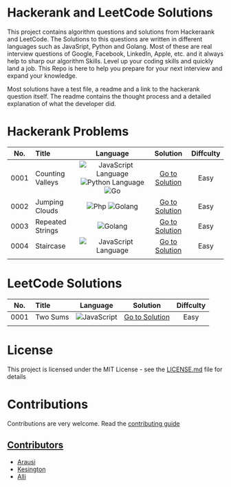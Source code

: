 # Hackerank and LeetCode Solutions

<p>This project contains algorithm questions and solutions from Hackeraank and LeetCode. The Solutions to this questions are written in different languages such as JavaSript, Python and Golang. Most of these are real interview questions of Google, Facebook, LinkedIn, Apple, etc. and it always help to sharp our algorithm Skills. Level up your coding skills and quickly land a job. This Repo is here to help you prepare for your next interview and expand your knowledge. </p>
<p>Most solutions have a test file, a readme and a link to the hackerank question itself. The readme contains the thought process and a detailed explanation of what the developer did.</p>

# Hackerank Problems

| No.  | Title            |                                                                                                                  Language                                                                                                                   |                                                    Solution                                                    | Diffculty |
| :--: | :--------------- | :-----------------------------------------------------------------------------------------------------------------------------------------------------------------------------------------------------------------------------------------: | :------------------------------------------------------------------------------------------------------------: | :-------: |
| 0001 | Counting Valleys | <img alt="JavaScript Language" src="https://img.shields.io/badge/javascript-lightgrey"/> <img alt="Python Language" src="https://img.shields.io/badge/-python-lightgrey"/> <img alt="Go" src="https://img.shields.io/badge/-go-lightgrey"/> | [Go to Solution](https://github.com/arausly/algo-rhymes/tree/master/hackerank/Easy/counting_valleys/solutions) |   Easy    |
| 0002 | Jumping Clouds   |                                                   <img alt="Php" src="https://img.shields.io/badge/-php-lightgrey"/> <img alt="Golang" src="https://img.shields.io/badge/-go-lightgrey"/>                                                   |  [Go to Solution](https://github.com/arausly/algo-rhymes/tree/master/hackerank/Easy/jumping_clouds/solutions)  |   Easy    |
| 0003 | Repeated Strings |                                                                                    <img alt="Golang" src="https://img.shields.io/badge/-go-lightgrey"/>                                                                                     | [Go to Solution](https://github.com/arausly/algo-rhymes/tree/master/hackerank/Easy/jumping_cloudss/solutions)  |   Easy    |
| 0004 | Staircase        |                                                                          <img alt="JavaScript Language" src="https://img.shields.io/badge/javascript-lightgrey"/>                                                                           |    [Go to Solution](https://github.com/arausly/algo-rhymes/tree/master/hackerank/Easy/stairecase/solutions)    |   Easy    |
|      |                  |                                                                                                                                                                                                                                             |                                                                                                                |

# LeetCode Solutions

| No.  | Title    |                                    Language                                     |                                          Solution                                           | Diffculty |
| :--: | :------- | :-----------------------------------------------------------------------------: | :-----------------------------------------------------------------------------------------: | :-------: |
| 0001 | Two Sums | <img alt="JavaScript" src="https://img.shields.io/badge/javascript-lightgrey"/> | [Go to Solution](https://github.com/arausly/algo-rhymes/tree/master/leet-code/Easy/two_sum) |   Easy    |
|      |          |                                                                                 |                                                                                             |           |

# License

This project is licensed under the MIT License - see the <a href="./LICENSE.md">LICENSE.md</a> file for details

# Contributions

Contributions are very welcome. Read the <a href="./CONTRIBUTING.md"> contributing guide

## Contributors

<ul>
<li> <a href="https://github.com/arausly">Arausi</a></li>
<li> <a href="https://github.com/donkovah">Kesington</a></li>
<li> <a href="https://github.com/EseAlli">Alli</a></li>
</ul>
